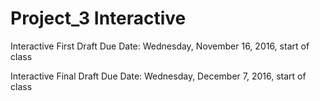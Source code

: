 # Project_3 Interactive

Interactive First Draft Due Date: Wednesday, November 16, 2016, start of class

Interactive Final Draft Due Date: Wednesday, December 7, 2016, start of class

